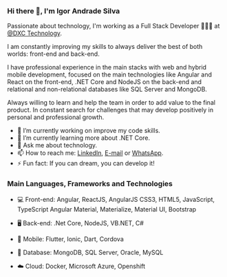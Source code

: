 ### Hi there 👋, I'm Igor Andrade Silva

Passionate about technology, I'm working as a Full Stack Developer 👨🏾‍💻 at [@DXC Technology](https://www.dxc.technology/br).

I am constantly improving my skills to always deliver the best of both worlds: front-end and back-end.

I have professional experience in the main stacks with web and hybrid mobile development, focused on the main technologies like Angular and React on the front-end, .NET Core and NodeJS on the back-end and relational and non-relational databases like SQL Server and MongoDB.

Always willing to learn and help the team in order to add value to the final product. In constant search for challenges that may develop positively in personal and professional growth.

- 🔭 I’m currently working on improve my code skills.
- 🌱 I’m currently learning more about .NET Core.
- 💬 Ask me about technology.
- 📫 How to reach me: [LinkedIn](https://www.linkedin.com/in/igor-andrade-silva-76a217182/), [E-mail](mailto:igor.andrade1013@gmail.com) or [WhatsApp](https://api.whatsapp.com/send?1=pt_BR&phone=5514981296333).
- ⚡ Fun fact: If you can dream, you can develop it!

### Main Languages, Frameworks and Technologies

- 💻 Front-end:
  Angular, ReactJS, AngularJS
  CSS3, HTML5, JavaScript, TypeScript
  Angular Material, Materialize, Material UI, Bootstrap

- 🖥️ Back-end:
  .Net Core, NodeJS, VB.NET, C#

- 📱 Mobile:
  Flutter, Ionic, Dart, Cordova

- 💾 Database:
  MongoDB, SQL Server, Oracle, MySQL

- ☁️ Cloud:
  Docker, Microsoft Azure, Openshift
